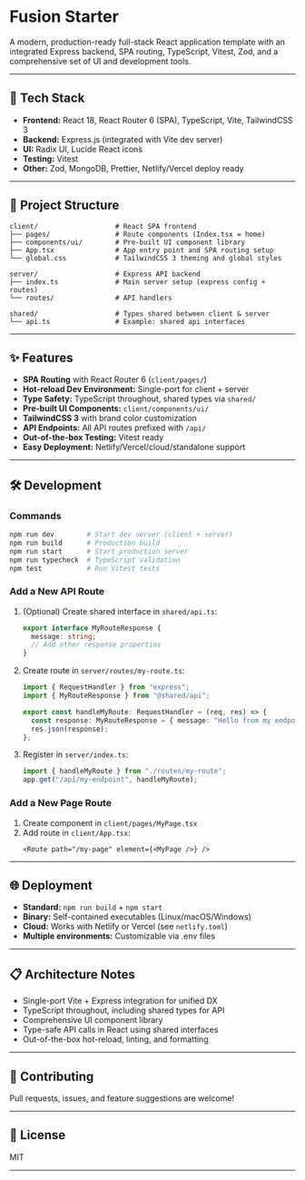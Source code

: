 
# Fusion Starter

A modern, production-ready full-stack React application template with an integrated Express backend, SPA routing, TypeScript, Vitest, Zod, and a comprehensive set of UI and development tools.

---

## 🚀 Tech Stack

- **Frontend:** React 18, React Router 6 (SPA), TypeScript, Vite, TailwindCSS 3
- **Backend:** Express.js (integrated with Vite dev server)
- **UI:** Radix UI, Lucide React icons
- **Testing:** Vitest
- **Other:** Zod, MongoDB, Prettier, Netlify/Vercel deploy ready

---

## 📁 Project Structure

```
client/                   # React SPA frontend
├── pages/                # Route components (Index.tsx = home)
├── components/ui/        # Pre-built UI component library
├── App.tsx               # App entry point and SPA routing setup
└── global.css            # TailwindCSS 3 theming and global styles

server/                   # Express API backend
├── index.ts              # Main server setup (express config + routes)
└── routes/               # API handlers

shared/                   # Types shared between client & server
└── api.ts                # Example: shared api interfaces
```

---

## ✨ Features

- **SPA Routing** with React Router 6 (`client/pages/`)
- **Hot-reload Dev Environment:** Single-port for client + server
- **Type Safety:** TypeScript throughout, shared types via `shared/`
- **Pre-built UI Components:** `client/components/ui/`
- **TailwindCSS 3** with brand color customization
- **API Endpoints:** All API routes prefixed with `/api/`
- **Out-of-the-box Testing:** Vitest ready
- **Easy Deployment:** Netlify/Vercel/cloud/standalone support

---

## 🛠️ Development

### Commands

```bash
npm run dev        # Start dev server (client + server)
npm run build      # Production build
npm run start      # Start production server
npm run typecheck  # TypeScript validation
npm test           # Run Vitest tests
```

### Add a New API Route

1. (Optional) Create shared interface in `shared/api.ts`:
    ```ts
    export interface MyRouteResponse {
      message: string;
      // Add other response properties
    }
    ```

2. Create route in `server/routes/my-route.ts`:
    ```ts
    import { RequestHandler } from "express";
    import { MyRouteResponse } from "@shared/api";

    export const handleMyRoute: RequestHandler = (req, res) => {
      const response: MyRouteResponse = { message: "Hello from my endpoint!" };
      res.json(response);
    };
    ```

3. Register in `server/index.ts`:
    ```ts
    import { handleMyRoute } from "./routes/my-route";
    app.get("/api/my-endpoint", handleMyRoute);
    ```

### Add a New Page Route

1. Create component in `client/pages/MyPage.tsx`
2. Add route in `client/App.tsx`:
    ```tsx
    <Route path="/my-page" element={<MyPage />} />
    ```

---

## 🌐 Deployment

- **Standard:** `npm run build` + `npm start`
- **Binary:** Self-contained executables (Linux/macOS/Windows)
- **Cloud:** Works with Netlify or Vercel (see `netlify.toml`)
- **Multiple environments:** Customizable via .env files

---

## 📋 Architecture Notes

- Single-port Vite + Express integration for unified DX
- TypeScript throughout, including shared types for API
- Comprehensive UI component library
- Type-safe API calls in React using shared interfaces
- Out-of-the-box hot-reload, linting, and formatting

---

## 🤝 Contributing

Pull requests, issues, and feature suggestions are welcome!

---

## 📄 License

MIT

---
